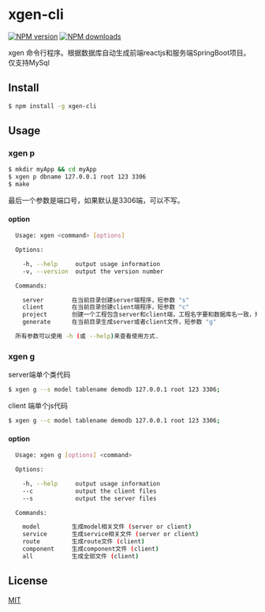 # xgen-cli

[![NPM version](https://img.shields.io/npm/v/xgen-cli.svg?style=flat)](https://npmjs.org/package/xgen-cli) [![NPM downloads](http://img.shields.io/npm/dm/xgen-cli.svg?style=flat)](https://npmjs.org/package/xgen-cli)

xgen 命令行程序。根据数据库自动生成前端reactjs和服务端SpringBoot项目。仅支持MySql

## Install

```bash
$ npm install -g xgen-cli
```

## Usage

### xgen p

```bash
$ mkdir myApp && cd myApp
$ xgen p dbname 127.0.0.1 root 123 3306
$ make
```
最后一个参数是端口号，如果默认是3306端，可以不写。

#### option

```bash
  Usage: xgen <command> [options]

  Options:

    -h, --help     output usage information
    -v, --version  output the version number

  Commands:

    server        在当前目录创建server端程序，短参数 "s"
    client        在当前目录创建client端程序，短参数 "c"
    project       创建一个工程包含server和client端，工程名字要和数据库名一致，短参数 "p"
    generate      在当前目录生成server或者client文件，短参数 "g"

  所有参数可以使用 -h (或 --help)来查看使用方式.
```

### xgen g

server端单个类代码
```bash
$ xgen g --s model tablename demodb 127.0.0.1 root 123 3306;
```

client 端单个js代码
```bash
$ xgen g --c model tablename demodb 127.0.0.1 root 123 3306;
```

#### option

```bash
  Usage: xgen g [options] <command>

  Options:

    -h, --help     output usage information
    --c            output the client files
    --s            output the server files

  Commands:

    model         生成model相关文件 (server or client)
    service       生成service相关文件 (server or client)
    route         生成route文件 (client)
    component     生成component文件 (client)
    all           生成全部文件 (client)
```

## License

[MIT](https://tldrlegal.com/license/mit-license)
